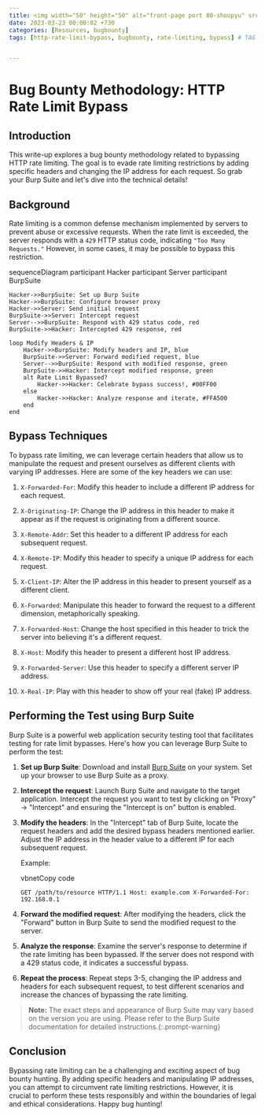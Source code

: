 ```yaml
---
title: <img width="50" height="50" alt="front-page port 80-shoopyu" src="https://github.com/thelocalh0st/thelocalh0st.github.io/assets/125783410/dde6cba1-81ad-4c33-855d-78da6b750b9d"> HTTP Rate Limit Bypass
date: 2023-03-23 00:00:02 +730
categories: [Resources, bugbounty]
tags: [http-rate-limit-bypass, bugbounty, rate-limiting, bypass] # TAG names should always be lowercase


---
```




# Bug Bounty Methodology: HTTP Rate Limit Bypass


## Introduction

This write-up explores a bug bounty methodology related to bypassing HTTP rate limiting. The goal is to evade rate limiting restrictions by adding specific headers and changing the IP address for each request. So grab your Burp Suite and let's dive into the technical details!

## Background

Rate limiting is a common defense mechanism implemented by servers to prevent abuse or excessive requests. When the rate limit is exceeded, the server responds with a `429` HTTP status code, indicating `"Too Many Requests."` However, in some cases, it may be possible to bypass this restriction.


sequenceDiagram
    participant Hacker
    participant Server
    participant BurpSuite
    
    Hacker->>BurpSuite: Set up Burp Suite
    Hacker->>BurpSuite: Configure browser proxy
    Hacker->>Server: Send initial request
    BurpSuite->>Server: Intercept request
    Server-->>BurpSuite: Respond with 429 status code, red
    BurpSuite->>Hacker: Intercepted 429 response, red
    
    loop Modify Headers & IP
        Hacker->>BurpSuite: Modify headers and IP, blue
        BurpSuite->>Server: Forward modified request, blue
        Server-->>BurpSuite: Respond with modified response, green
        BurpSuite->>Hacker: Intercept modified response, green
        alt Rate Limit Bypassed?
            Hacker->>Hacker: Celebrate bypass success!, #00FF00
        else
            Hacker->>Hacker: Analyze response and iterate, #FFA500
        end
    end



## Bypass Techniques

To bypass rate limiting, we can leverage certain headers that allow us to manipulate the request and present ourselves as different clients with varying IP addresses. Here are some of the key headers we can use:

1.  `X-Forwarded-For`: Modify this header to include a different IP address for each request.
    
2.  `X-Originating-IP`: Change the IP address in this header to make it appear as if the request is originating from a different source.
    
3.  `X-Remote-Addr`: Set this header to a different IP address for each subsequent request.
    
4.  `X-Remote-IP`: Modify this header to specify a unique IP address for each request.
    
5.  `X-Client-IP`: Alter the IP address in this header to present yourself as a different client.
    
6.  `X-Forwarded`: Manipulate this header to forward the request to a different dimension, metaphorically speaking.
    
7.  `X-Forwarded-Host`: Change the host specified in this header to trick the server into believing it's a different request.
    
8.  `X-Host`: Modify this header to present a different host IP address.
    
9.  `X-Forwarded-Server`: Use this header to specify a different server IP address.
    
10.  `X-Real-IP`: Play with this header to show off your real (fake) IP address.
    

## Performing the Test using Burp Suite

Burp Suite is a powerful web application security testing tool that facilitates testing for rate limit bypasses. Here's how you can leverage Burp Suite to perform the test:

1.  **Set up Burp Suite**: Download and install [Burp Suite](https://portswigger.net/burp) on your system. Set up your browser to use Burp Suite as a proxy.
    
2.  **Intercept the request**: Launch Burp Suite and navigate to the target application. Intercept the request you want to test by clicking on "Proxy" -> "Intercept" and ensuring the "Intercept is on" button is enabled.
    
3.  **Modify the headers**: In the "Intercept" tab of Burp Suite, locate the request headers and add the desired bypass headers mentioned earlier. Adjust the IP address in the header value to a different IP for each subsequent request.
    
    Example:
    
    vbnetCopy code
    
    `GET /path/to/resource HTTP/1.1
    Host: example.com
    X-Forwarded-For: 192.168.0.1` 
    
4.  **Forward the modified request**: After modifying the headers, click the "Forward" button in Burp Suite to send the modified request to the server.
    
5.  **Analyze the response**: Examine the server's response to determine if the rate limiting has been bypassed. If the server does not respond with a 429 status code, it indicates a successful bypass.
    
6.  **Repeat the process**: Repeat steps 3-5, changing the IP address and headers for each subsequent request, to test different scenarios and increase the chances of bypassing the rate limiting.
    

> **Note:** The exact steps and appearance of Burp Suite may vary based on the version you are using. Please refer to the Burp Suite documentation for detailed instructions.{:.prompt-warning}

## Conclusion

Bypassing rate limiting can be a challenging and exciting aspect of bug bounty hunting. By adding specific headers and manipulating IP addresses, you can attempt to circumvent rate limiting restrictions. However, it is crucial to perform these tests responsibly and within the boundaries of legal and ethical considerations. Happy bug hunting!

